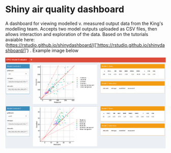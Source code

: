 # Shiny air quality dashboard
A dashboard for viewing modelled v. measured output data from the King's modelling team. Accepts two model outputs uploaded as CSV files, then allows interaction and exploration of the data. Based on the tutorials avaiable here: (https://rstudio.github.io/shinydashboard/(['https://rstudio.github.io/shinydashboard/]') . Example image below

![View of dashboard](dashboard.png)